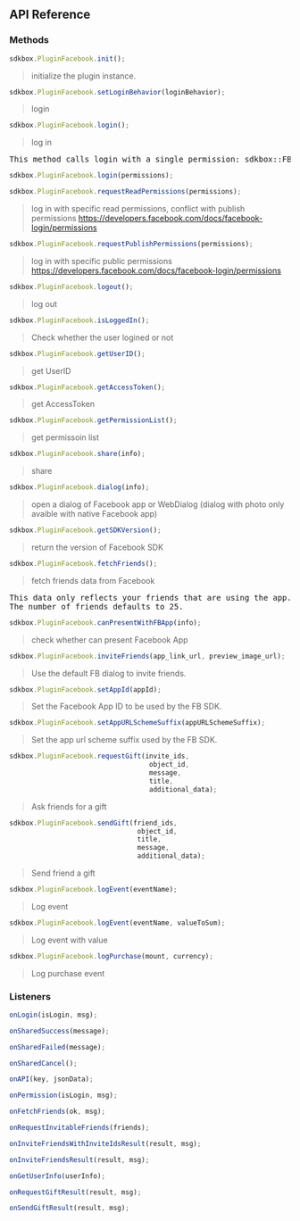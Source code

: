 ## API Reference

### Methods
```javascript
sdkbox.PluginFacebook.init();
```
> initialize the plugin instance.

```javascript
sdkbox.PluginFacebook.setLoginBehavior(loginBehavior);
```
> login

```javascript
sdkbox.PluginFacebook.login();
```
> log in

<pre>
This method calls login with a single permission: sdkbox::FB_PERM_READ_PUBLIC_PROFILE
</pre>

```javascript
sdkbox.PluginFacebook.login(permissions);
```

```javascript
sdkbox.PluginFacebook.requestReadPermissions(permissions);
```
> log in with specific read permissions, conflict with publish permissions
https://developers.facebook.com/docs/facebook-login/permissions

```javascript
sdkbox.PluginFacebook.requestPublishPermissions(permissions);
```
> log in with specific public permissions
https://developers.facebook.com/docs/facebook-login/permissions

```javascript
sdkbox.PluginFacebook.logout();
```
> log out

```javascript
sdkbox.PluginFacebook.isLoggedIn();
```
> Check whether the user logined or not

```javascript
sdkbox.PluginFacebook.getUserID();
```
> get UserID

```javascript
sdkbox.PluginFacebook.getAccessToken();
```
> get AccessToken

```javascript
sdkbox.PluginFacebook.getPermissionList();
```
> get permissoin list

```javascript
sdkbox.PluginFacebook.share(info);
```
> share

```javascript
sdkbox.PluginFacebook.dialog(info);
```
> open a dialog of Facebook app or WebDialog (dialog with photo only avaible with native Facebook app)

```javascript
sdkbox.PluginFacebook.getSDKVersion();
```
> return the version of Facebook SDK

```javascript
sdkbox.PluginFacebook.fetchFriends();
```
> fetch friends data from Facebook

<pre>
This data only reflects your friends that are using the app.
The number of friends defaults to 25.
</pre>

```javascript
sdkbox.PluginFacebook.canPresentWithFBApp(info);
```
> check whether can present Facebook App

```javascript
sdkbox.PluginFacebook.inviteFriends(app_link_url, preview_image_url);
```
> Use the default FB dialog to invite friends.

```javascript
sdkbox.PluginFacebook.setAppId(appId);
```
> Set the Facebook App ID to be used by the FB SDK.

```javascript
sdkbox.PluginFacebook.setAppURLSchemeSuffix(appURLSchemeSuffix);
```
> Set the app url scheme suffix used by the FB SDK.

```javascript
sdkbox.PluginFacebook.requestGift(invite_ids,
                                   object_id,
                                   message,
                                   title,
                                   additional_data);
```
> Ask friends for a gift

```javascript
sdkbox.PluginFacebook.sendGift(friend_ids,
                                object_id,
                                title,
                                message,
                                additional_data);
```
> Send friend a gift

```javascript
sdkbox.PluginFacebook.logEvent(eventName);
```
> Log event

```javascript
sdkbox.PluginFacebook.logEvent(eventName, valueToSum);
```
> Log event with value

```javascript
sdkbox.PluginFacebook.logPurchase(mount, currency);
```
> Log purchase event


### Listeners
```javascript
onLogin(isLogin, msg);
```

```javascript
onSharedSuccess(message);
```

```javascript
onSharedFailed(message);
```

```javascript
onSharedCancel();
```

```javascript
onAPI(key, jsonData);
```

```javascript
onPermission(isLogin, msg);
```

```javascript
onFetchFriends(ok, msg);
```

```javascript
onRequestInvitableFriends(friends);
```

```javascript
onInviteFriendsWithInviteIdsResult(result, msg);
```

```javascript
onInviteFriendsResult(result, msg);
```

```javascript
onGetUserInfo(userInfo);
```

```javascript
onRequestGiftResult(result, msg);
```

```javascript
onSendGiftResult(result, msg);
```


